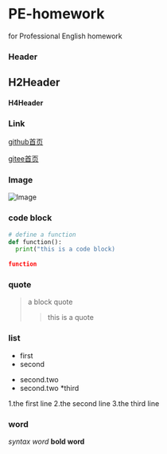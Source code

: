 # PE-homework
for Professional English homework 
###  Header
## H2Header
#### H4Header

###  Link
[github首页](http://github.com)

[gitee首页](http://gitee.com)

### Image
![Image](http://ccst.jlu.edu.cn/__local/F/24/94/832F44F83E3CB1CE8A1D90AAC68_B204509C_1C8BD.jpg "图片")



###  code block
```python
# define a function
def function():
  print("this is a code block)
  
function
```

### quote
> a block quote
> >  this is a quote 

### list
* first
* second
+ second.two
+ second.two
*third

1.the first line
2.the second line
3.the third line

### word
*syntax word*
**bold word**
